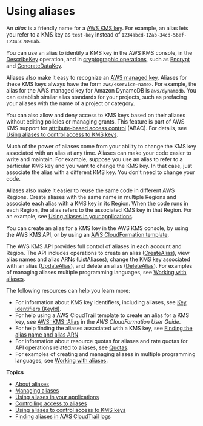 # Using aliases<a name="kms-alias"></a>

An *alias* is a friendly name for a [AWS KMS key](concepts.md#kms_keys)\. For example, an alias lets you refer to a KMS key as `test-key` instead of `1234abcd-12ab-34cd-56ef-1234567890ab`\. 

You can use an alias to identify a KMS key in the AWS KMS console, in the [DescribeKey](https://docs.aws.amazon.com/kms/latest/APIReference/API_DescribeKey.html) operation, and in [cryptographic operations](concepts.md#cryptographic-operations), such as [Encrypt](https://docs.aws.amazon.com/kms/latest/APIReference/API_Encrypt.html) and [GenerateDataKey](https://docs.aws.amazon.com/kms/latest/APIReference/API_GenerateDataKey.html)\. 

Aliases also make it easy to recognize an [AWS managed key](concepts.md#aws-managed-cmk)\. Aliases for these KMS keys always have the form `aws/<service-name>`\. For example, the alias for the AWS managed key for Amazon DynamoDB is `aws/dynamodb`\. You can establish similar alias standards for your projects, such as prefacing your aliases with the name of a project or category\.

You can also allow and deny access to KMS keys based on their aliases without editing policies or managing grants\. This feature is part of AWS KMS support for [attribute\-based access control](abac.md) \(ABAC\)\. For details, see [Using aliases to control access to KMS keys](alias-authorization.md)\.

Much of the power of aliases come from your ability to change the KMS key associated with an alias at any time\. Aliases can make your code easier to write and maintain\. For example, suppose you use an alias to refer to a particular KMS key and you want to change the KMS key\. In that case, just associate the alias with a different KMS key\. You don't need to change your code\. 

Aliases also make it easier to reuse the same code in different AWS Regions\. Create aliases with the same name in multiple Regions and associate each alias with a KMS key in its Region\. When the code runs in each Region, the alias refers to the associated KMS key in that Region\. For an example, see [Using aliases in your applications](alias-using.md)\.

You can create an alias for a KMS key in the AWS KMS console, by using the AWS KMS API, or by using an [AWS CloudFormation template](creating-resources-with-cloudformation.md)\.

The AWS KMS API provides full control of aliases in each account and Region\. The API includes operations to create an alias \([CreateAlias](https://docs.aws.amazon.com/kms/latest/APIReference/API_CreateAlias.html)\), view alias names and alias ARNs \([ListAliases](https://docs.aws.amazon.com/kms/latest/APIReference/API_ListAliases.html)\), change the KMS key associated with an alias \([UpdateAlias](https://docs.aws.amazon.com/kms/latest/APIReference/API_UpdateAlias.html)\), and delete an alias \([DeleteAlias](https://docs.aws.amazon.com/kms/latest/APIReference/API_DeleteAlias.html)\)\. For examples of managing aliases multiple programming languages, see [Working with aliases](programming-aliases.md)\.

The following resources can help you learn more:
+ For information about KMS key identifiers, including aliases, see [Key identifiers \(KeyId\)](concepts.md#key-id)\.
+ For help using a AWS CloudTrail template to create an alias for a KMS key, see [AWS::KMS::Alias](https://docs.aws.amazon.com/AWSCloudFormation/latest/UserGuide/aws-resource-kms-alias.html) in the *AWS CloudFormation User Guide*\.
+ For help finding the aliases associated with a KMS key, see [Finding the alias name and alias ARN](find-cmk-alias.md)
+ For information about resource quotas for aliases and rate quotas for API operations related to aliases, see [Quotas](limits.md)\.
+ For examples of creating and managing aliases in multiple programming languages, see [Working with aliases](programming-aliases.md)\.

**Topics**
+ [About aliases](alias-about.md)
+ [Managing aliases](alias-manage.md)
+ [Using aliases in your applications](alias-using.md)
+ [Controlling access to aliases](alias-access.md)
+ [Using aliases to control access to KMS keys](alias-authorization.md)
+ [Finding aliases in AWS CloudTrail logs](alias-ct.md)